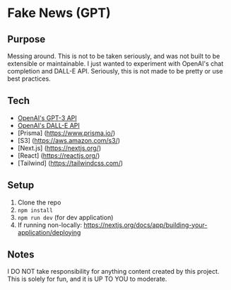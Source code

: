 # Fake News (GPT)

## Purpose
Messing around. This is not to be taken seriously, and was not built to be extensible or maintainable. I just wanted to experiment with OpenAI's chat completion and DALL-E API. Seriously, this is not made to be pretty or use best practices.

## Tech
- [OpenAI's GPT-3 API](https://openai.com/blog/openai-api/)
- [OpenAI's DALL-E API](https://openai.com/blog/dall-e/)
- [Prisma] (https://www.prisma.io/)
- [S3] (https://aws.amazon.com/s3/)
- [Next.js] (https://nextjs.org/)
- [React] (https://reactjs.org/)
- [Tailwind] (https://tailwindcss.com/)

## Setup
1. Clone the repo
2. `npm install`
3. `npm run dev` (for dev application)
4. If running non-locally: https://nextjs.org/docs/app/building-your-application/deploying

## Notes
I DO NOT take responsibility for anything content created by this project. This is solely for fun, and it is UP TO YOU to moderate.